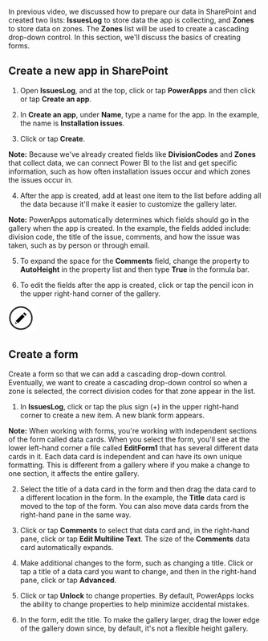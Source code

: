 <properties
   pageTitle="Understand the basics of creating forms | Microsoft PowerApps"
   description="Understand the basics of creating forms including expanding fields in a form and unlocking property settings to customize a form"
   services=""
   suite="powerapps"
   documentationCenter="na"
   authors="v-subohe"
   manager="anneta"
   editor=""
   tags=""
   featuredVideoId="Y057qUJ2NNk"
   courseDuration="11m"/>

<tags
   ms.service="powerapps"
   ms.devlang="na"
   ms.topic="get-started-article"
   ms.tgt_pltfrm="na"
   ms.workload="na"
   ms.date="06/15/17"
   ms.author="v-subohe"/>

In previous video, we discussed how to prepare our data in SharePoint and created two lists: **IssuesLog** to store data the app is collecting, and **Zones** to store data on zones. The **Zones** list will be used to create a cascading drop-down control. In this section, we'll discuss the basics of creating forms.

## Create a new app in SharePoint

1. Open **IssuesLog**, and at the top, click or tap **PowerApps** and then click or tap **Create an app**.

2. In **Create an app**, under **Name**, type a name for the app. In the example, the name is **Installation issues**.

3. Click or tap **Create**.

  **Note:** Because we've already created fields like **DivisionCodes** and **Zones** that collect data, we can connect Power BI to the list and get specific information, such as how often installation issues occur and which zones the issues occur in.

4. After the app is created, add at least one item to the list before adding all the data because it'll make it easier to customize the gallery later.

  **Note:** PowerApps automatically determines which fields should go in the gallery when the app is created. In the example, the fields added include: division code, the title of the issue, comments, and how the issue was taken, such as by person or through email.

5. To expand the space for the **Comments** field, change the property to **AutoHeight** in the property list and then type **True** in the formula bar.

6. To edit the fields after the app is created, click or tap the pencil icon in the upper right-hand corner of the gallery.

  ![Pencil icon](./media/learning-understand-basics-forms/edit-template.png)

## Create a form ##
Create a form so that we can add a cascading drop-down control. Eventually, we want to create a cascading drop-down control so when a zone is selected, the correct division codes for that zone appear in the list.

1. In **IssuesLog**, click or tap the plus sign (+) in the upper right-hand corner to create a new item. A new blank form appears.

  **Note:** When working with forms, you're working with independent sections of the form called data cards. When you select the form, you'll see at the lower left-hand corner a file called **EditForm1** that has several different data cards in it. Each data card is independent and can have its own unique formatting. This is different from a gallery where if you make a change to one section, it affects the entire gallery.

2. Select the title of a data card in the form and then drag the data card to a different location in the form. In the example, the **Title** data card is moved to the top of the form. You can also move data cards from the right-hand pane in the same way.

3. Click or tap **Comments** to select that data card and, in the right-hand pane, click or tap **Edit Multiline Text**. The size of the **Comments** data card automatically expands.

4. Make additional changes to the form, such as changing a title. Click or tap a title of a data card you want to change, and then in the right-hand pane, click or tap **Advanced**.

5. Click or tap **Unlock** to change properties. By default, PowerApps locks the ability to change properties to help minimize accidental mistakes.

6. In the form, edit the title. To make the gallery larger, drag the lower edge of the gallery down since, by default, it's not a flexible height gallery.
